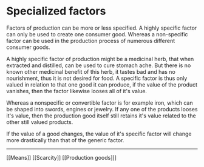 # Specialized factors

Factors of production can be more or less specified. A highly specific factor can only be used to create one consumer good. Whereas a non-specific factor can be used in the production process of numerous different consumer goods.

A highly specific factor of production might be a medicinal herb, that when extracted and distilled, can be used to cure stomach ache. But there is no known other medicinal benefit of this herb, it tastes bad and has no nourishment, thus it is not desired for food. A specific factor is thus only valued in relation to that one good it can produce, if the value of the product vanishes, then the factor likewise looses all of it's value.

Whereas a nonspecific or convertible factor is for example iron, which can be shaped into swords, engines or jewelry. If any one of the products looses it's value, then the production good itself still retains it's value related to the other still valued products.

If the value of a good changes, the value of it's specific factor will change more drastically than that of the generic factor.

---
[[Means]]
[[Scarcity]]
[[Production goods]]]